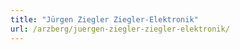```yaml
---
title: "Jürgen Ziegler Ziegler-Elektronik"
url: /arzberg/juergen-ziegler-ziegler-elektronik/
---
```

